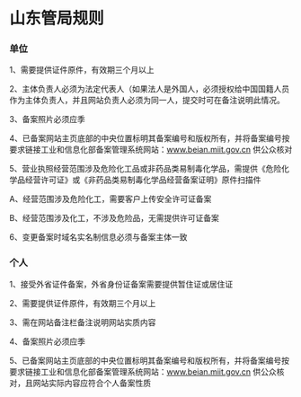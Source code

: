 

# 山东管局规则

### 单位

1、需要提供证件原件，有效期三个月以上                                                                                                              

2、主体负责人必须为法定代表人（如果法人是外国人，必须授权给中国国籍人员作为主体负责人，并且网站负责人必须为同一人，提交时可在备注说明此情况。                                                                                                                                                                                                                                                                                                                                                                                                 

3、备案照片必须应季                                                                                                                                                                                                                                                               

4、已备案网站主页底部的中央位置标明其备案编号和版权所有，并将备案编号按要求链接工业和信息化部备案管理系统网站：www.beian.miit.gov.cn 供公众核对                                                   

5、营业执照经营范围涉及危险化工品或非药品类易制毒化学品，需提供《危险化学品经营许可证》或《非药品类易制毒化学品经营备案证明》原件扫描件

A、经营范围涉及危险化工，需要客户上传安全许可证备案

B、经营范围涉及化工，不涉及危险品，无需提供许可证备案

6、变更备案时域名实名制信息必须与备案主体一致

### 个人

1、接受外省证件备案，外省身份证备案需要提供暂住证或居住证

2、需要提供证件原件，有效期三个月以上                                                                                                                                                                                                                                   

3、需在网站备注栏备注说明网站实质内容                                                                                      

4、备案照片必须应季                                                                                                                                                                                               

5、已备案网站主页底部的中央位置标明其备案编号和版权所有，并将备案编号按要求链接工业和信息化部备案管理系统网站：www.beian.miit.gov.cn 供公众核对，且网站实际内容应符合个人备案性质  